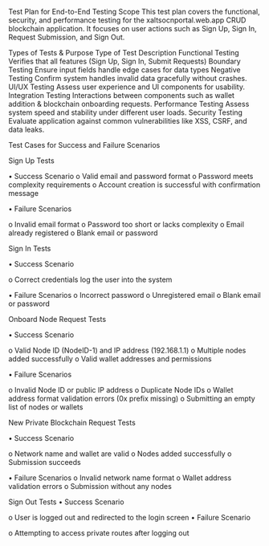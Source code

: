 Test Plan for End-to-End Testing
Scope
This test plan covers the functional, security, and performance testing for the xaltsocnportal.web.app CRUD blockchain application. It focuses on user actions such as Sign Up, Sign In, Request Submission, and Sign Out.

Types of Tests & Purpose
Type of Test	                                                             Description
Functional Testing	                Verifies that all features (Sign Up, Sign In, Submit Requests)
Boundary Testing	                  Ensure input fields handle edge cases for data types
Negative Testing	                  Confirm system handles invalid data gracefully without crashes.
UI/UX Testing	                      Assess user experience and UI components for usability.
Integration Testing	                Interactions between components such as wallet addition & blockchain onboarding requests.
Performance Testing	                Assess system speed and stability under different user loads.
Security Testing	                  Evaluate application against common vulnerabilities like XSS, CSRF, and data leaks.


Test Cases for Success and Failure Scenarios

Sign Up Tests

•	Success Scenario
o	Valid email and password format
o	Password meets complexity requirements
o	Account creation is successful with confirmation message

•	Failure Scenarios

o	Invalid email format
o	Password too short or lacks complexity
o	Email already registered
o	Blank email or password

Sign In Tests

•	Success Scenario

o	Correct credentials log the user into the system

•	Failure Scenarios
o	Incorrect password
o	Unregistered email
o	Blank email or password

Onboard Node Request Tests

•	Success Scenario

o	Valid Node ID (NodeID-1) and IP address (192.168.1.1)
o	Multiple nodes added successfully
o	Valid wallet addresses and permissions

•	Failure Scenarios

o	Invalid Node ID or public IP address
o	Duplicate Node IDs
o	Wallet address format validation errors (0x prefix missing)
o	Submitting an empty list of nodes or wallets

New Private Blockchain Request Tests

•	Success Scenario

o	Network name and wallet are valid
o	Nodes added successfully
o	Submission succeeds

•	Failure Scenarios
o	Invalid network name format
o	Wallet address validation errors
o	Submission without any nodes

Sign Out Tests
•	Success Scenario

o	User is logged out and redirected to the login screen
•	Failure Scenario

o	Attempting to access private routes after logging out
